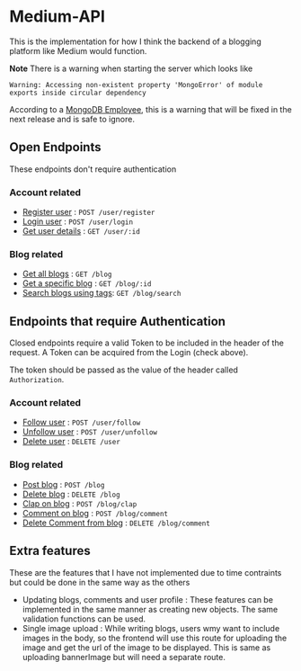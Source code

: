 # Medium-API

This is the implementation for how I think the backend of a blogging platform like Medium would function.

**Note**
There is a warning when starting the server which looks like

```
Warning: Accessing non-existent property 'MongoError' of module exports inside circular dependency
```

According to a [MongoDB Employee](https://developer.mongodb.com/community/forums/t/warning-accessing-non-existent-property-mongoerror-of-module-exports-inside-circular-dependency/15411/6), this is a warning that will be fixed in the next release and is safe to ignore.

## Open Endpoints
These endpoints don't require authentication

### Account related
- [Register user](docs/user/register.md) : `POST /user/register`
- [Login user](docs/user/login.md) : `POST /user/login`
- [Get user details](docs/user/details.md) : `GET /user/:id`

### Blog related
- [Get all blogs](docs/blog/getAll.md) : `GET /blog`
- [Get a specific blog](docs/blog/getOne.md) : `GET /blog/:id`
- [Search blogs using tags](docs/blog/searchByTags.md): `GET /blog/search`

## Endpoints that require Authentication
Closed endpoints require a valid Token to be included in the header of the request. A Token can be acquired from the Login (check above).

The token should be passed as the value of the header called `Authorization`.

### Account related
- [Follow user](docs/user/follow.md) : `POST /user/follow`
- [Unfollow user](docs/user/unfollow.md) : `POST /user/unfollow`
- [Delete user](docs/user/delete.md) : `DELETE /user`

### Blog related
- [Post blog](docs/blog/create.md) : `POST /blog`
- [Delete blog](docs/blog/delete.md) : `DELETE /blog`
- [Clap on blog](docs/blog/clap.md) : `POST /blog/clap`
- [Comment on blog](docs/blog/comment.md) : `POST /blog/comment`
- [Delete Comment from blog](docs/blog/deleteComment.md) : `DELETE /blog/comment`

## Extra features
These are the features that I have not implemented due to time contraints but could be done in the same way as the others
- Updating blogs, comments and user profile : These features can be implemented in the same manner as creating new objects. The same validation functions can be used.
- Single image upload : While writing blogs, users wmy want to include images in the body, so the frontend will use this route for uploading the image and get the url of the image to be displayed. This is same as uploading bannerImage but will need a separate route.